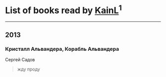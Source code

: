 # List of books read by [KainL](https://plus.google.com/101713933759900735497)<sup>1</sup>
---

## 2013

### Кристалл Альвандера,  Корабль Альвандера
Сергей Садов
> жду проду



